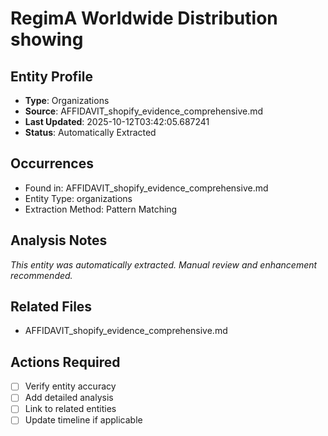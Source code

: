 # RegimA Worldwide Distribution showing

## Entity Profile
- **Type**: Organizations
- **Source**: AFFIDAVIT_shopify_evidence_comprehensive.md
- **Last Updated**: 2025-10-12T03:42:05.687241
- **Status**: Automatically Extracted

## Occurrences
- Found in: AFFIDAVIT_shopify_evidence_comprehensive.md
- Entity Type: organizations
- Extraction Method: Pattern Matching

## Analysis Notes
*This entity was automatically extracted. Manual review and enhancement recommended.*

## Related Files
- AFFIDAVIT_shopify_evidence_comprehensive.md

## Actions Required
- [ ] Verify entity accuracy
- [ ] Add detailed analysis
- [ ] Link to related entities
- [ ] Update timeline if applicable

